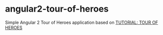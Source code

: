 # angular2-tour-of-heroes

Simple Angular 2 Tour of Heroes application based on [TUTORIAL: TOUR OF HEROES](https://angular.io/docs/ts/latest/tutorial/)
